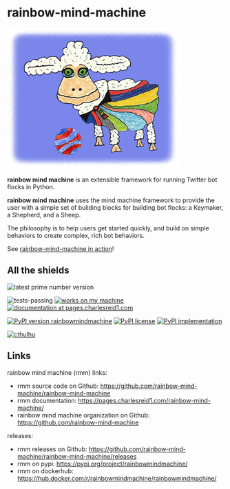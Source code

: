 # rainbow-mind-machine

![tinysheep](docs/img/sheep.jpg)

**rainbow mind machine** is an extensible framework for running Twitter bot flocks in Python.

**rainbow mind machine** uses the mind machine framework to provide the user
with a simple set of building blocks for building bot flocks: a Keymaker, a
Shepherd, and a Sheep.

The philosophy is to help users get started quickly, and build on simple
behaviors to create complex, rich bot behaviors.

See [rainbow-mind-machine in action](https://twitter.com/apollo11junk)!


## All the shields

![latest prime number version](https://img.shields.io/badge/latest--prime--number--version-7-blue.svg)

![tests-passing](https://img.shields.io/badge/tests-passing-green.svg)
[![works on my machine](https://img.shields.io/badge/works-on_my_machine-blue.svg)](https://img.shields.io/badge/works-on_my_machine-green.svg)
[![documentation at pages.charlesreid1.com](https://img.shields.io/website-up-down-green-red/https/pages.charlesreid1.com.svg)](https://pages.charlesreid1.com/rainbow-mind-machine)

[![PyPI version rainbowmindmachine](https://badge.fury.io/py/rainbowmindmachine.svg)](https://pypi.python.org/pypi/rainbowmindmachine/)
[![PyPI license](https://img.shields.io/pypi/l/rainbowmindmachine.svg)](https://pypi.python.org/pypi/rainbowmindmachine/)
[![PyPI implementation](https://img.shields.io/pypi/implementation/rainbowmindmachine.svg)](https://pypi.python.org/pypi/rainbowmindmachine/)

[![cthulhu](https://img.shields.io/badge/Ph'nglui%20mglw'nafh%20Cthulhu%20R'lyeh%20wgah'nagl%20fhtagn-m'latgh%20gnaiih%20Nyarlathotep%20geb%20Tsathoggua%20bug-blue.svg)](https://en.wikipedia.org/wiki/Cthulhu)


## Links

rainbow mind machine (rmm) links:

* rmm source code on Github: <https://github.com/rainbow-mind-machine/rainbow-mind-machine>
* rmm documentation: <https://pages.charlesreid1.com/rainbow-mind-machine/>
* rainbow mind machine organization on Github: <https://github.com/rainbow-mind-machine>

releases:

* rmm releases on Github: <https://github.com/rainbow-mind-machine/rainbow-mind-machine/releases>
* rmm on pypi: <https://pypi.org/project/rainbowmindmachine/>
* rmm on dockerhub: <https://hub.docker.com/r/rainbowmindmachine/rainbowmindmachine/>

